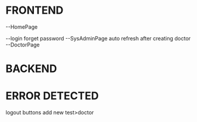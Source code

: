 # FRONTEND
--HomePage

--login
forget password
--SysAdminPage
auto refresh after creating doctor
--DoctorPage

# BACKEND

# ERROR DETECTED
logout buttons
add new test>doctor
